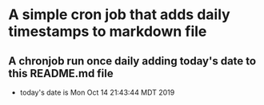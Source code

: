 A simple cron job that adds daily timestamps to markdown file
============================================================
## A chronjob run once daily adding today's date to this README.md file
* today's date is Mon Oct 14 21:43:44 MDT 2019
